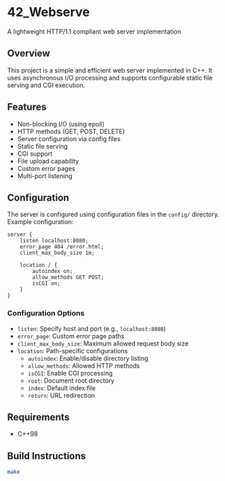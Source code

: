 # 42_Webserve

A lightweight HTTP/1.1 compliant web server implementation

## Overview

This project is a simple and efficient web server implemented in C++.
It uses asynchronous I/O processing and supports configurable static file serving and CGI execution.

## Features

- Non-blocking I/O (using epoll)
- HTTP methods (GET, POST, DELETE)
- Server configuration via config files
- Static file serving
- CGI support
- File upload capability
- Custom error pages
- Multi-port listening

## Configuration

The server is configured using configuration files in the `config/` directory. Example configuration:

```nginx
server {
    listen localhost:8080;
    error_page 404 /error.html;
    client_max_body_size 1m;
    
    location / {
        autoindex on;
        allow_methods GET POST;
        isCGI on;
    }
}
```

### Configuration Options

- `listen`: Specify host and port (e.g., `localhost:8080`)
- `error_page`: Custom error page paths
- `client_max_body_size`: Maximum allowed request body size
- `location`: Path-specific configurations
  - `autoindex`: Enable/disable directory listing
  - `allow_methods`: Allowed HTTP methods
  - `isCGI`: Enable CGI processing
  - `root`: Document root directory
  - `index`: Default index file
  - `return`: URL redirection

## Requirements

- C++98

## Build Instructions

```bash
make
```